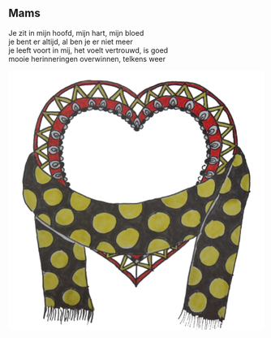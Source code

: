 ---
---

## Mams

Je zit in mijn hoofd, mijn hart, mijn bloed  \
je bent er altijd, al ben je er niet meer \
je leeft voort in mij, het voelt vertrouwd, is goed \
mooie herinneringen overwinnen, telkens weer

![sjaal](sjaal.png)
